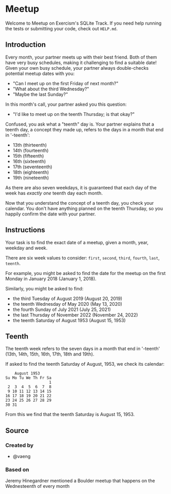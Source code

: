 # Meetup

Welcome to Meetup on Exercism's SQLite Track.
If you need help running the tests or submitting your code, check out `HELP.md`.

## Introduction

Every month, your partner meets up with their best friend.
Both of them have very busy schedules, making it challenging to find a suitable date!
Given your own busy schedule, your partner always double-checks potential meetup dates with you:

- "Can I meet up on the first Friday of next month?"
- "What about the third Wednesday?"
- "Maybe the last Sunday?"

In this month's call, your partner asked you this question:

- "I'd like to meet up on the teenth Thursday; is that okay?"

Confused, you ask what a "teenth" day is.
Your partner explains that a teenth day, a concept they made up, refers to the days in a month that end in '-teenth':

- 13th (thirteenth)
- 14th (fourteenth)
- 15th (fifteenth)
- 16th (sixteenth)
- 17th (seventeenth)
- 18th (eighteenth)
- 19th (nineteenth)

As there are also seven weekdays, it is guaranteed that each day of the week has _exactly one_ teenth day each month.

Now that you understand the concept of a teenth day, you check your calendar.
You don't have anything planned on the teenth Thursday, so you happily confirm the date with your partner.

## Instructions

Your task is to find the exact date of a meetup, given a month, year, weekday and week.

There are six week values to consider: `first`, `second`, `third`, `fourth`, `last`, `teenth`.

For example, you might be asked to find the date for the meetup on the first Monday in January 2018 (January 1, 2018).

Similarly, you might be asked to find:

- the third Tuesday of August 2019 (August 20, 2019)
- the teenth Wednesday of May 2020 (May 13, 2020)
- the fourth Sunday of July 2021 (July 25, 2021)
- the last Thursday of November 2022 (November 24, 2022)
- the teenth Saturday of August 1953 (August 15, 1953)

## Teenth

The teenth week refers to the seven days in a month that end in '-teenth' (13th, 14th, 15th, 16th, 17th, 18th and 19th).

If asked to find the teenth Saturday of August, 1953, we check its calendar:

```plaintext
    August 1953
Su Mo Tu We Th Fr Sa
                   1
 2  3  4  5  6  7  8
 9 10 11 12 13 14 15
16 17 18 19 20 21 22
23 24 25 26 27 28 29
30 31
```

From this we find that the teenth Saturday is August 15, 1953.

## Source

### Created by

- @vaeng

### Based on

Jeremy Hinegardner mentioned a Boulder meetup that happens on the Wednesteenth of every month